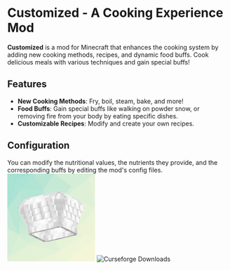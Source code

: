 # Customized - A Cooking Experience Mod
**Customized** is a mod for Minecraft that enhances the cooking system by adding new cooking methods, recipes, and dynamic food buffs. Cook delicious meals with various techniques and gain special buffs!

## Features
- **New Cooking Methods**: Fry, boil, steam, bake, and more!
- **Food Buffs**: Gain special buffs like walking on powder snow, or removing fire from your body by eating specific dishes.
- **Customizable Recipes**: Modify and create your own recipes.

## Configuration
You can modify the nutritional values, the nutrients they provide, and the corresponding buffs by editing the mod's config files.
<img src="https://github.com/Mangopill/Customized/blob/1.21.1-neoforge/src/main/resources/logo.png" title="Logo" style="width: 200px;">
<img src="http://cf.way2muchnoise.eu/full__downloads.svg" title="Curseforge Downloads">
